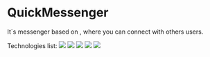 <h1>QuickMessenger</h1>
<p>It`s messenger based on <img scr="https://img.shields.io/badge/React-20232A?style=for-the-badge&logo=react&logoColor=61DAFB
"/>, where you can connect with others users.</p>
<span>Technologies list:</span> <img src="https://img.shields.io/badge/-recoil-green" /> <img src="https://img.shields.io/badge/-react--router--v6-green" /> <img src="https://img.shields.io/badge/-react--breakpoints-green" /> <img src="https://img.shields.io/badge/-react--icons-green" /> <img src="https://img.shields.io/badge/-tailwindcss-blue" />
